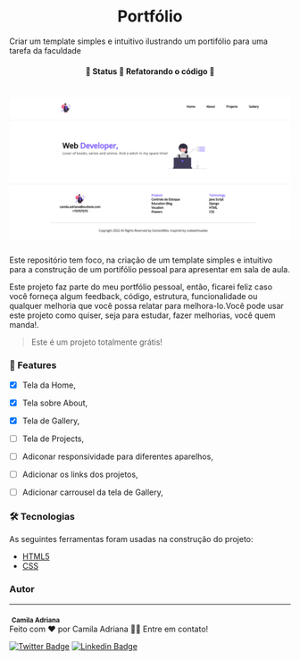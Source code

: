 <h1 align="center">Portfólio</h1>
<p>Criar um template simples e intuitivo ilustrando um portifólio para uma tarefa da faculdade</p>
<h4 align="center"> 
	🚧  Status 🚀 Refatorando o código  🚧
</h4>

<h1 align="center">
  <img alt="Imagem de inicio" title="#imagemdestaque" src="assets/images/README.png" />
</h1>
<p text-align="justify">Este repositório tem foco, na criação de um template simples e intuitivo para a construção de um portifólio pessoal para apresentar em sala de aula.</p>
<p text-align="justify">Este projeto faz parte do meu portfólio pessoal, então, ficarei feliz caso você forneça algum feedback, código, estrutura, funcionalidade ou qualquer melhoria que você possa relatar para melhora-lo.Você pode usar este projeto como quiser, seja para estudar, fazer melhorias, você quem manda!.</p>

<blockquote>
Este é um projeto totalmente grátis!
</blockquote>

### 🏁 Features

- [x] Tela da Home,
- [x] Tela sobre About,
- [x] Tela de Gallery,
- [ ] Tela de Projects,
- [ ] Adiconar responsividade para diferentes aparelhos,
- [ ] Adicionar os links dos projetos,
- [ ] Adicionar carrousel da tela de Gallery,



### 🛠 Tecnologias
<p>As seguintes ferramentas foram usadas na construção do projeto:</p>

- [HTML5](https://developer.mozilla.org/pt-BR/docs/Web/HTML)
- [CSS](https://developer.mozilla.org/pt-BR/docs/Web/CSS)



### Autor
---


 <img style="border-radius: 50%;" src="static/imagens/download.png" width="100px;" alt=""/>
 <sub><b>Camila Adriana</b></sub></a> <a href="www.linkedin.com/in/camila-adriana-gomes-de-jesus-04767b1ba" title="Foto de perfil"></a><br>
Feito com ❤️ por Camila Adriana 👋🏽 Entre em contato!

[![Twitter Badge](https://img.shields.io/badge/-@camilaA58109563-1ca0f1?style=flat-square&labelColor=1ca0f1&logo=twitter&logoColor=white&link=https://twitter.com/Camila)](https://twitter.com/CamilaA58109563?s=09) [![Linkedin Badge](https://img.shields.io/badge/-Camila-blue?style=flat-square&logo=Linkedin&logoColor=white&link=https://www.linkedin.com/in/Camila/)](https://www.linkedin.com/in/camila-adriana-gomes-de-jesus-04767b1ba/) 